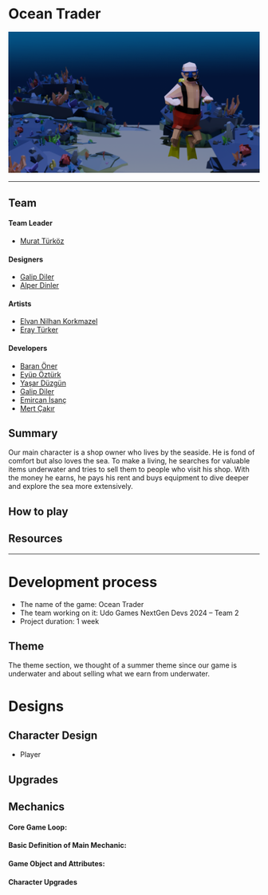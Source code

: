 # Ocean Trader


<img src="Readme images/backround.png">

---

## Team
#### Team Leader
* [Murat Türköz](https://www.linkedin.com/in/muratturkoz/)

#### Designers
* [Galip Diler](https://www.linkedin.com/in/galip-diler-01546b244/)
* [Alper Dinler](https://www.linkedin.com/in/alperdinler/)

#### Artists
* [Elvan Nilhan Korkmazel](https://www.linkedin.com/in/elvannilhankorkmazel/)
* [Eray Türker](https://www.linkedin.com/in/eray-türker-a731b8259/)

#### Developers
* [Baran Öner](https://www.linkedin.com/in/baran-öner-2a4a62157/)
* [Eyüp Öztürk](https://www.linkedin.com/in/eyupozturk04/)
* [Yaşar Düzgün](https://www.linkedin.com/in/yaşar-düzgün-72660726b)
* [Galip Diler](https://www.linkedin.com/in/galip-diler-01546b244/)
* [Emircan İsanç](https://www.linkedin.com/in/emircan-isanc/)
* [Mert Çakır](https://www.linkedin.com/in/mert-cakir0)


## Summary
Our main character is a shop owner who lives by the seaside. He is fond of comfort but also loves the sea. To make a living, he searches for valuable items underwater and tries to sell them to people who visit his shop. With the money he earns, he pays his rent and buys equipment to dive deeper and explore the sea more extensively.

## How to play


## Resources


---

# Development process

* The name of the game: Ocean Trader
* The team working on it: Udo Games NextGen Devs 2024 – Team 2
* Project duration: 1 week



## Theme

The theme section, we thought of a summer theme since our game is underwater and about selling what we earn from underwater.



# Designs

## Character Design
- Player




## Upgrades



## Mechanics



#### Core Game Loop:


#### Basic Definition of Main Mechanic: 


#### Game Object and Attributes: 



#### Character Upgrades



